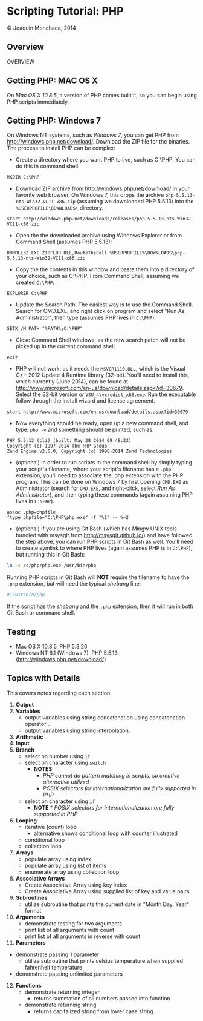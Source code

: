 # Scripting Tutorial: PHP

© Joaquin Menchaca, 2014

## Overview

OVERVIEW

## Getting PHP: MAC OS X

On *Mac OS X 10.8.5*, a version of PHP comes built it, so you can begin using PHP scripts immediately.

## Getting PHP: Windows 7

On Windows NT systems, such as *Windows 7*, you can get PHP from http://windows.php.net/download/.  Download the ZIP file for the binaries.  The process to install PHP can be complex:

* Create a directory where you want PHP to live, such as C:\PHP.  You can do this in command shell: 
```batch
MKDIR C:\PHP
```
* Download ZIP archive from http://windows.php.net/download/ in your favorite web browser.  On Windows 7, this drops the archive ```php-5.5.13-nts-Win32-VC11-x86.zip``` (assuming we downloaded PHP 5.5.13) into the ```%USERPROFILE\DOWNLOADS\``` directory.
```batch
start http://windows.php.net/downloads/releases/php-5.5.13-nts-Win32-VC11-x86.zip
```
* Open the the downloaded archive using Windows Explorer or from Command Shell (assumes PHP 5.5.13): 
```batch
RUNDLL32.EXE ZIPFLDR.DLL,RouteTheCall %USERPROFILE%\DOWNLOADS\php-5.5.13-nts-Win32-VC11-x86.zip
``` 
* Copy the the contents in this window and paste them into a directory of your choice, such as C:\PHP.  From Command Shell, assuming we created ```C:\PHP```: 
```batch
EXPLORER C:\PHP
```
* Update the Search Path.  The easiest way is to use the Command Shell. Search for CMD.EXE, and right click on program and select "Run As Administrator", then type (assumes PHP lives in ```C:\PHP```): 
```batch
SETX /M PATH "%PATH%;C:\PHP"
```
* Close Command Shell windows, as the new search patch will not be picked up in the current command shell.
```batch
exit
````
* PHP will not work, as it needs the ```MSVCR1110.DLL```, which is the Visual C++ 2012 Update 4 Runtime library (32-bit).  You'll need to install this, which currently (June 2014), can be found at http://www.microsoft.com/en-us/download/details.aspx?id=30679.  Select the 32-bit version or ```VSU_4\vcredist_x86.exe```.  Run the executable follow through the install wizard and license agreement.
```batch
start http://www.microsoft.com/en-us/download/details.aspx?id=30679
```
* Now everything should be ready, open up a new command shell, and type: ```php -v``` and something should be printed, such as: 
```
PHP 5.5.13 (cli) (built: May 28 2014 09:48:23)
Copyright (c) 1997-2014 The PHP Group
Zend Engine v2.5.0, Copyright (c) 1998-2014 Zend Technologies
```
* (optional) In order to run scripts in the command shell by simply typing your script's filename, where your script's filename has a ```.php``` extension, you'll need to associate the .php extension with the PHP program.  This can be done on Windows 7 by first opening ```CMD.EXE``` as Administrator (search for ```CMD.EXE```, and right-click, select *Run As Administrator*), and then typing these commands (again assuming PHP lives in ```C:\PHP```).
```batch
assoc .php=phpfile
ftype phpfile="C:\PHP\php.exe" -f "%1" -- %~2
```
* (optional) If you are using Git Bash (which has Mingw UNIX tools bundled with msysgit from http://msysgit.github.io/) and have followed the step above, you can run PHP scripts in Git Bash as well.  You'll need to create symlink to where PHP lives (again assumes PHP is in ```C:\PHP```), but running this in Git Bash: 
```bash
ln -s /c/php/php.exe /usr/bin/php
```
Running PHP scripts in Git Bash will **NOT** require the filename to have the ```.php``` extension, but will need the typical *shebang* line:
```bash
#!/usr/bin/php
``` 
If the script has the *shebang* and the ```.php``` extension, then it will run in both Git Bash or command shell.

## Testing

* Mac OS X 10.8.5, PHP 5.3.26
* Windows NT 6.1 (Windows 7), PHP 5.5.13 (http://windows.php.net/download/)

## Topics with Details 

This covers notes regarding each section.

1. **Output**
2. **Variables**
   * output variables using string concatenation using concatenation operator ```.```
   * output variables using string interpolation.
3. **Arithmetic**
4. **Input**
5. **Branch**
   * select on number using ```if```
   * select on character using ```switch```
     * **NOTES** 
       * *PHP cannot do pattern matching in scripts, so creative alternative utilized*
       * *POSIX selectors for internationalization are fully supported in PHP*
   * select on character using ```if```
     * **NOTE** * *POSIX selectors for internationalization are fully supported in PHP*
6. **Looping**
   * iterative (count) loop
     * alternative shows conditional loop with counter illustrated
   * conditional loop
   * collection loop
7. **Arrays**
   * populate array using index
   * populate array using list of items
   * enumerate array using collection loop
8. **Associative Arrays**
   * Create Associative Array using key index
   * Create Associative Array using supplied list of key and value pairs
9. **Subroutines** 
   * utilize subroutine that prints the current date in "Month Day, Year" format
10. **Arguments**
    * demonstrate testing for two arguments
    * print list of all arguments with count
    * print list of all arguments in reverse with count
11. **Parameters**
   * demonstrate passing 1 parameter
     * utilize subroutine that prints celsius temperature when supplied fahrenheit temperature
   * demonstrate passing unlimited parameters
12. **Functions**
    * demonstrate returning integer
      * returns summation of all numbers passed into function 
    * demonstrate returning string
      * returns capitalized string from lower case string 
